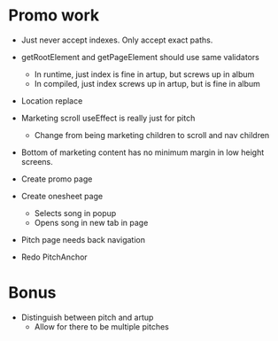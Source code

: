 # Promo work
* Just never accept indexes. Only accept exact paths.
* getRootElement and getPageElement should use same validators
    * In runtime, just index is fine in artup, but screws up in album
    * In compiled, just index screws up in artup, but is fine in album

* Location replace

* Marketing scroll useEffect is really just for pitch
    * Change from being marketing children to scroll and nav children
* Bottom of marketing content has no minimum margin in low height screens.

* Create promo page
* Create onesheet page
    * Selects song in popup
    * Opens song in new tab in page

* Pitch page needs back navigation

* Redo PitchAnchor

# Bonus
* Distinguish between pitch and artup
    * Allow for there to be multiple pitches